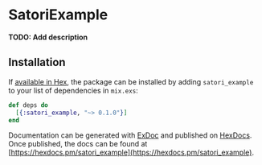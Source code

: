# SatoriExample

**TODO: Add description**

## Installation

If [available in Hex](https://hex.pm/docs/publish), the package can be installed
by adding `satori_example` to your list of dependencies in `mix.exs`:

```elixir
def deps do
  [{:satori_example, "~> 0.1.0"}]
end
```

Documentation can be generated with [ExDoc](https://github.com/elixir-lang/ex_doc)
and published on [HexDocs](https://hexdocs.pm). Once published, the docs can
be found at [https://hexdocs.pm/satori_example](https://hexdocs.pm/satori_example).

